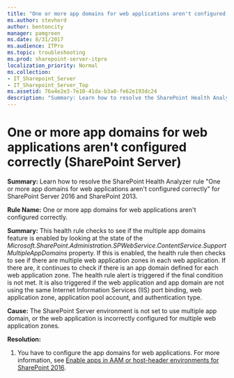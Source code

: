 ```yaml
---
title: "One or more app domains for web applications aren't configured correctly (SharePoint Server)"
ms.author: stevhord
author: bentoncity
manager: pamgreen
ms.date: 8/31/2017
ms.audience: ITPro
ms.topic: troubleshooting
ms.prod: sharepoint-server-itpro
localization_priority: Normal
ms.collection:
- IT_Sharepoint_Server
- IT_Sharepoint_Server_Top
ms.assetid: 76a4e2e3-7e10-41da-b3a8-fe62e193dc24
description: "Summary: Learn how to resolve the SharePoint Health Analyzer ruleOne or more app domains for web applications aren't configured correctlyfor SharePoint Server 2016 and SharePoint 2013."
---
```


# One or more app domains for web applications aren't configured correctly (SharePoint Server)

 **Summary:** Learn how to resolve the SharePoint Health Analyzer rule "One or more app domains for web applications aren't configured correctly" for SharePoint Server 2016 and SharePoint 2013. 
  
 **Rule Name:** One or more app domains for web applications aren't configured correctly. 
  
 **Summary:** This health rule checks to see if the multiple app domains feature is enabled by looking at the state of the  _Microsoft.SharePoint.Administration.SPWebService.ContentService.SupportMultipleAppDomains_ property. If this is enabled, the health rule then checks to see if there are multiple web application zones in each web application. If there are, it continues to check if there is an app domain defined for each web application zone. The health rule alert is triggered if the final condition is not met. It is also triggered if the web application and app domain are not using the same Internet Information Services (IIS) port binding, web application zone, application pool account, and authentication type. 
  
 **Cause:** The SharePoint Server environment is not set to use multiple app domain, or the web application is incorrectly configured for multiple web application zones. 
  
 **Resolution:**
  
1. You have to configure the app domains for web applications. For more information, see [Enable apps in AAM or host-header environments for SharePoint 2016](http://technet.microsoft.com/library/07a71f5b-deb9-4eb0-b039-35fd073276df%28Office.14%29.aspx).
    

